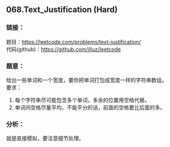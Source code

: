 ## 068.Text_Justification (Hard)

### **链接**：
题目：https://leetcode.com/problems/text-justification/  
代码(github)：https://github.com/illuz/leetcode

### **题意**：
给出一些单词和一个宽度，要你把单词打包成宽度一样的字符串数组。  
要求：  
1. 每个字符串尽可能包含多个单词，多余的位置用空格代替。  
2. 单词间空格尽量平均，不能平分的话，前面的空格要比后面的多。  

### **分析**：
就是直接模拟，要注意细节处理。

